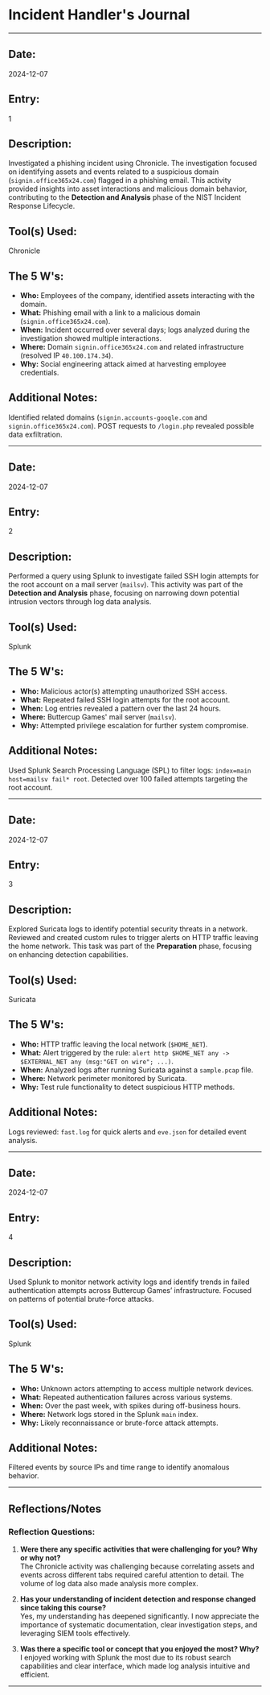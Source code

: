 # Incident Handler's Journal

---

## **Date:**  
2024-12-07  

## **Entry:**  
1  

## **Description:**  
Investigated a phishing incident using Chronicle. The investigation focused on identifying assets and events related to a suspicious domain (`signin.office365x24.com`) flagged in a phishing email. This activity provided insights into asset interactions and malicious domain behavior, contributing to the **Detection and Analysis** phase of the NIST Incident Response Lifecycle.

## **Tool(s) Used:**  
Chronicle  

## **The 5 W's:**  
- **Who:** Employees of the company, identified assets interacting with the domain.  
- **What:** Phishing email with a link to a malicious domain (`signin.office365x24.com`).  
- **When:** Incident occurred over several days; logs analyzed during the investigation showed multiple interactions.  
- **Where:** Domain `signin.office365x24.com` and related infrastructure (resolved IP `40.100.174.34`).  
- **Why:** Social engineering attack aimed at harvesting employee credentials.  

## **Additional Notes:**  
Identified related domains (`signin.accounts-gooqle.com` and `signin.office365x24.com`). POST requests to `/login.php` revealed possible data exfiltration.

---

## **Date:**  
2024-12-07  

## **Entry:**  
2  

## **Description:**  
Performed a query using Splunk to investigate failed SSH login attempts for the root account on a mail server (`mailsv`). This activity was part of the **Detection and Analysis** phase, focusing on narrowing down potential intrusion vectors through log data analysis.  

## **Tool(s) Used:**  
Splunk  

## **The 5 W's:**  
- **Who:** Malicious actor(s) attempting unauthorized SSH access.  
- **What:** Repeated failed SSH login attempts for the root account.  
- **When:** Log entries revealed a pattern over the last 24 hours.  
- **Where:** Buttercup Games' mail server (`mailsv`).  
- **Why:** Attempted privilege escalation for further system compromise.  

## **Additional Notes:**  
Used Splunk Search Processing Language (SPL) to filter logs: `index=main host=mailsv fail* root`. Detected over 100 failed attempts targeting the root account.

---

## **Date:**  
2024-12-07  

## **Entry:**  
3  

## **Description:**  
Explored Suricata logs to identify potential security threats in a network. Reviewed and created custom rules to trigger alerts on HTTP traffic leaving the home network. This task was part of the **Preparation** phase, focusing on enhancing detection capabilities.

## **Tool(s) Used:**  
Suricata  

## **The 5 W's:**  
- **Who:** HTTP traffic leaving the local network (`$HOME_NET`).  
- **What:** Alert triggered by the rule: `alert http $HOME_NET any -> $EXTERNAL_NET any (msg:"GET on wire"; ...)`.  
- **When:** Analyzed logs after running Suricata against a `sample.pcap` file.  
- **Where:** Network perimeter monitored by Suricata.  
- **Why:** Test rule functionality to detect suspicious HTTP methods.  

## **Additional Notes:**  
Logs reviewed: `fast.log` for quick alerts and `eve.json` for detailed event analysis.

---

## **Date:**  
2024-12-07  

## **Entry:**  
4  

## **Description:**  
Used Splunk to monitor network activity logs and identify trends in failed authentication attempts across Buttercup Games’ infrastructure. Focused on patterns of potential brute-force attacks.  

## **Tool(s) Used:**  
Splunk  

## **The 5 W's:**  
- **Who:** Unknown actors attempting to access multiple network devices.  
- **What:** Repeated authentication failures across various systems.  
- **When:** Over the past week, with spikes during off-business hours.  
- **Where:** Network logs stored in the Splunk `main` index.  
- **Why:** Likely reconnaissance or brute-force attack attempts.  

## **Additional Notes:**  
Filtered events by source IPs and time range to identify anomalous behavior.

---

## **Reflections/Notes**

### **Reflection Questions:**

1. **Were there any specific activities that were challenging for you? Why or why not?**  
   The Chronicle activity was challenging because correlating assets and events across different tabs required careful attention to detail. The volume of log data also made analysis more complex.

2. **Has your understanding of incident detection and response changed since taking this course?**  
   Yes, my understanding has deepened significantly. I now appreciate the importance of systematic documentation, clear investigation steps, and leveraging SIEM tools effectively.

3. **Was there a specific tool or concept that you enjoyed the most? Why?**  
   I enjoyed working with Splunk the most due to its robust search capabilities and clear interface, which made log analysis intuitive and efficient.

---
